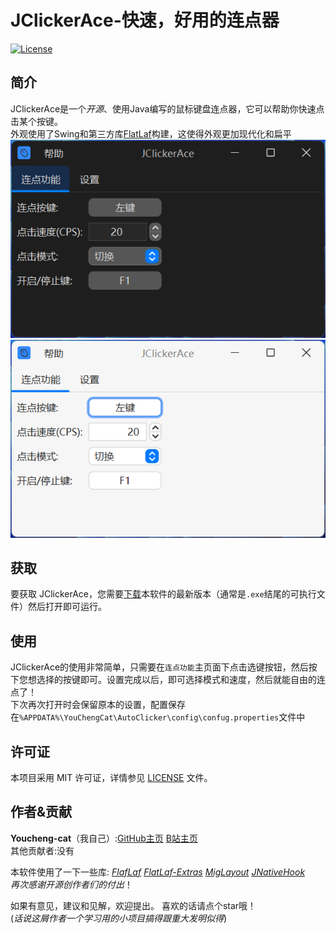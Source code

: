 # JClickerAce-快速，好用的连点器

[![License](https://img.shields.io/badge/License-MIT-yellow.svg)](LICENSE)

## 简介

JClickerAce是一个*开源*、使用Java编写的鼠标键盘连点器，它可以帮助你快速点击某个按键。  
外观使用了Swing和第三方库[FlatLaf](https://github.com/JFormDesigner/FlatLaf)构建，这使得外观更加现代化和扁平
![Dark](images/dark.png)![Light](images/light.png)

## 获取

要获取 JClickerAce，您需要[下载](https://github.com/Youcheng-cat/JClickerAce/releases)本软件的最新版本（通常是`.exe`结尾的可执行文件）然后打开即可运行。

## 使用

JClickerAce的使用非常简单，只需要在`连点功能`主页面下点击选键按钮，然后按下您想选择的按键即可。设置完成以后，即可选择模式和速度，然后就能自由的连点了！  
下次再次打开时会保留原本的设置，配置保存在`%APPDATA%\YouChengCat\AutoClicker\config\confug.properties`文件中

## 许可证

本项目采用 MIT 许可证，详情参见 [LICENSE](LICENSE) 文件。

## 作者&贡献

**Youcheng-cat**（我自己）:[GitHub主页](https://github.com/Youcheng-cat)  [B站主页](https://space.bilibili.com/1727948844)  
其他贡献者:没有

本软件使用了一下一些库:
*[FlafLaf](https://github.com/JFormDesigner/FlatLaf)
*[FlatLaf-Extras](https://github.com/JFormDesigner/FlatLaf)
*[MigLayout](https://github.com/mikaelgrev/miglayout)
*[JNativeHook](https://github.com/kwhat/jnativehook)  
再次感谢*开源*创作者们的*付出*！

如果有意见，建议和见解，欢迎提出。
喜欢的话请点个star哦！  
(_话说这屑作者一个学习用的小项目搞得跟重大发明似得_)

